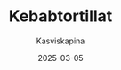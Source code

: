 ---
title: "Kebab­tortillat"
image: "https://vegaanibotti.lauravuo.me/2025/03/2025-03-05_small.png"
date: 2025-03-05
receipt_url: "https://kasviskapina.fi/reseptit/kebabtortillat"
author: "Kasviskapina"
---